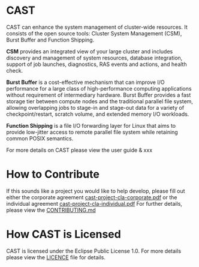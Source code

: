 # CAST
CAST can enhance the system management of cluster-wide resources. It consists of the open source tools: Cluster System Management (CSM), Burst Buffer and Function Shipping. 

**CSM** provides an integrated view of your large cluster and includes discovery and management of system resources, database integration, support of job launches, diagnostics, RAS events and actions, and health check. 

**Burst Buffer** is a cost-effective mechanism that can improve I/O performance for a large class of high-performance computing applications without requirement of intermediary hardware. Burst Buffer provides a fast storage tier between compute nodes and the traditional parallel file system, allowing overlapping jobs to stage-in and stage-out data for a variety of checkpoint/restart, scratch volume, and extended memory I/O workloads. 

**Function Shipping** is a file I/O forwarding layer for Linux that aims to provide low-jitter access to remote parallel file system while retaining common POSIX semantics.

For more details on CAST please view the user guide & xxx

# How to Contribute
If this sounds like a project you would like to help develop, please fill out either the corporate agreement [cast-project-cla-corporate.pdf](https://github.com/IBM/CAST/blob/master/cast-project-cla-corporate.pdf) or the individual agreement [cast-project-cla-individual.pdf](https://github.com/IBM/CAST/blob/master/cast-project-cla-individual.pdf) For further details, please view the [CONTRIBUTING.md](https://github.com/IBM/CAST/blob/master/CONTRIBUTING.md)

# How CAST is Licensed
CAST is licensed under the Eclipse Public License 1.0. For more details please view the [LICENCE](https://github.com/IBM/CAST/blob/master/LICENSE) file for details.
